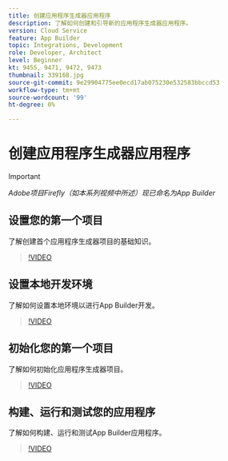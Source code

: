```yaml
---
title: 创建应用程序生成器应用程序
description: 了解如何创建和引导新的应用程序生成器应用程序。
version: Cloud Service
feature: App Builder
topic: Integrations, Development
role: Developer, Architect
level: Beginner
kt: 9455, 9471, 9472, 9473
thumbnail: 339168.jpg
source-git-commit: 9e29904775ee0ecd17ab075230e532583bbccd53
workflow-type: tm+mt
source-wordcount: '99'
ht-degree: 0%

---
```



# 创建应用程序生成器应用程序

>[!IMPORTANT]
>
> _Adobe项目Firefly（如本系列视频中所述）现已命名为App Builder_

## 设置您的第一个项目

了解创建首个应用程序生成器项目的基础知识。

>[!VIDEO](https://video.tv.adobe.com/v/339168/?quality=12&learn=on)

## 设置本地开发环境

了解如何设置本地环境以进行App Builder开发。

>[!VIDEO](https://video.tv.adobe.com/v/339169/?quality=12&learn=on)

## 初始化您的第一个项目

了解如何初始化应用程序生成器项目。

>[!VIDEO](https://video.tv.adobe.com/v/339170/?quality=12&learn=on)

## 构建、运行和测试您的应用程序

了解如何构建、运行和测试App Builder应用程序。

>[!VIDEO](https://video.tv.adobe.com/v/339171/?quality=12&learn=on)
